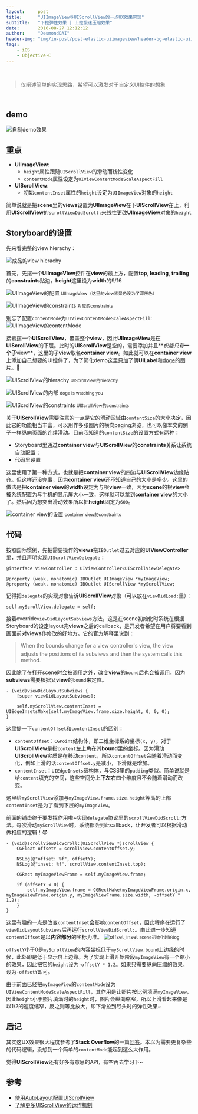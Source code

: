 ```yaml
---
layout:     post
title:      "UIImageView与UIScrollView的一点UX效果实现"
subtitle:   "下拉弹性效果 | 上拉慢速压缩效果"
date:       2016-08-27 12:12:12
author:     "DesmondDAI"
header-img: "img/in-post/post-elastic-uiimageview/header-bg-elastic-uiimageview.jpg"
tags:
    - iOS
    - Objective-C
---
```


<br>

> 仅阐述简单的实现思路，希望可以激发对于自定义UI控件的想象

<br>

## demo

![自制demo效果](/img/in-post/post-elastic-uiimageview/my_app_demo.gif)


## 重点

- **UIImageView**:
  - `height`属性跟随`UIScrollView`的滑动而线性变化
  - `contentMode`属性设定为`UIViewContentModeScaleAspectFill`
- **UIScrollView**:
  - 初始`contentInset`属性的`height`设定为`UIImageView`对象的`height`

简单说就是把**scene**里的**views**设置为**UIImageView**在下**UIScrollView**在上，利用**UIScrollView**的`scrollViewDidScroll:`来线性更改**UIImageView**对象的`height`


## Storyboard的设置

先来看完整的view hierachy：

![成品的view hierachy](/img/in-post/post-elastic-uiimageview/full_view_hierachy.png)

首先，先摆一个**UIImageView**控件在**view**的最上方，配置**top**, **leading**, **trailing**的**constraints**贴边，**height**这里设为**width**的9/16

![UIImageView的配置](/img/in-post/post-elastic-uiimageview/image_view_storyboard.png)
<small class="img-hint">UIImageView（这里的view背景色设为了深灰色）</small>

![UIImageView的constraints](/img/in-post/post-elastic-uiimageview/image_view_constraints.png)
<small class="img-hint">对应的constraints</small>

别忘了配置`contentMode`为`UIViewContentModeScaleAspectFill`:
![UIImageView的contentMode](/img/in-post/post-elastic-uiimageview/image_view_content_mode.png)

接着摆一个**UIScrollView**，覆盖整个**view**，因此**UIImageView**是在**UIScrollView**的下层。此时的**UIScrollView**是空的，需要添加并且**_仅能只有_**一个子**view**，这里的子**view**取名**container view**。如此就可以在**container view**上添加自己想要的UI控件了，为了简化demo这里只加了俩**UILabel**和[doge](https://en.wikipedia.org/wiki/Doge_(meme))的图片。:full_moon_with_face:

![UIScrollView的hierachy](/img/in-post/post-elastic-uiimageview/scroll_view_hierachy.png)
<small class="img-hint">UIScrollView的hierachy</small>

![UIScrollView的内部](/img/in-post/post-elastic-uiimageview/scroll_view_storyboard.png)
<small class="img-hint">doge is watching you</small>

![UIScrollView的constraints](/img/in-post/post-elastic-uiimageview/scroll_view_constraints.png)
<small class="img-hint">UIScrollView的constraints</small>

关于**UIScrollView**需要注意的一点是它的滑动区域由`contentSize`的大小决定，因此它的功能相当丰富，可以用作多张图片的横向paging浏览，也可以像本文的例子一样纵向页面的连续滑动。目前我知道的`contentSize`的设置方式有两种：

- Storyboard里通过**container view**与**UIScrollView**的**constraints**关系让系统自动配置；
- 代码里设置

这里使用了第一种方式，也就是把**container view**的四边与**UIScrollView**边缘贴齐。但这样还没完事，因为**container view**还不知道自己的大小是多少。这里的做法是把**container view**的**width**设定为与根**view**一致，因为**scene**的根**view**会被系统配置为与手机的显示屏大小一致，这样就可以拿到**container view**的大小了。然后因为想突出滑动效果所以把**height**固定为`600`。

![container view的设置](/img/in-post/post-elastic-uiimageview/container_view_constraints.png)
<small class="img-hint">container view的constraints</small>

## 代码

按照国际惯例，先把需要操作的**views**拖`IBOutlet`过去对应的**UIViewController**里，并且声明实现`UIScrollViewDelegate`：

```objc
@interface ViewController : UIViewController<UIScrollViewDelegate>

@property (weak, nonatomic) IBOutlet UIImageView *myImageView;
@property (weak, nonatomic) IBOutlet UIScrollView *myScrollView;
```

记得把`delegate`的实现对象告诉**UIScrollView**对象（可以放在`viewDidLoad:`里）：

```objc
self.myScrollView.delegate = self;
```

接着override`viewDidLayoutSubviews`方法，这是在scene初始化时系统在根据Storyboard的设定layout完**views**之后的callback，是开发者希望在用户将要看到画面前对**views**作修改的好地方。它的官方解释里说到：

> When the bounds change for a view controller's view, the view adjusts the positions of its subviews and then the system calls this method.

因此除了在打开scene时会被调用之外，改变**view**的`bound`后也会被调用，因为**subviews**需要根据父**view**的`bound`来定位。

```objc
- (void)viewDidLayoutSubviews {
    [super viewDidLayoutSubviews];

    self.myScrollView.contentInset = UIEdgeInsetsMake(self.myImageView.frame.size.height, 0, 0, 0);
}
```

这里提一下`contentOffset`和`contentInset`的区别：

- `contentOffset`：`CGPoint`结构体，即二维坐标系的坐标`(x, y)`，对于**UIScrollView**是指`content`左上角在其**bound**里的坐标。因为滑动**UIScrollView**实质是在移动`content`，所以`contentOffset`会随着滑动而变化，例如上滑的话`contentOffset.y`是减小，下滑就是增加。
- `contentInset`：`UIEdgeInsets`结构体，与CSS里的`padding`类似。简单说就是给`content`填充的空间，这些空间分**上下左右**四个维度且不会随着滑动而改变。

这里给`myScrollView`添加与`myImageView.frame.size.height`等高的上部`contentInset`是为了看到下层的`myImageView`。

前面的铺垫终于要发挥作用啦~实现`delegate`协议里的`scrollViewDidScroll:`方法。每次滑动`myScrollView`时，系统都会到此callback，让开发者可以根据滑动做相应的逻辑！:smiling_imp:

```objc
- (void)scrollViewDidScroll:(UIScrollView *)scrollView {
    CGFloat offsetY = scrollView.contentOffset.y;

    NSLog(@"offset: %f", offsetY);
    NSLog(@"inset: %f", scrollView.contentInset.top);

    CGRect myImageViewFrame = self.myImageView.frame;

    if (offsetY < 0) {
        self.myImageView.frame = CGRectMake(myImageViewFrame.origin.x, myImageViewFrame.origin.y, myImageViewFrame.size.width, -offsetY * 1.2);
    }
}
```

这里有趣的一点是改变`contentInset`会影响`contentOffset`，因此程序在运行了`viewDidLayoutSubviews`后再运行`scrollViewDidScroll:`。由此进一步知道`contentOffset`是以**内容部分**的坐标为准。
![offset_inset](/img/in-post/post-elastic-uiimageview/contentOffset_contentInset_log.png)
<small class="img-hint">scene初始化时的log</small>

`offsetY`小于0是`myScrollView`的内容坐标低于`myScrollView.bound`上边缘的时候，此处即是低于显示屏上边缘。为了实现上滑开始阶段`myImageView`有一个缩小的效果，因此把它的`height`设为`-offsetY * 1.2`。如果只需要纵向压缩的效果，设为`-offsetY`即可。

由于前面已经把`myImageView`的`contentMode`设为`UIViewContentModeScaleAspectFill`，其作用是让照片按比例填满`myImageView`，因此`height`小于照片填满时的`height`时，图片会纵向缩窄，所以上滑看起来像是以1/2的速度缩窄，反之则等比放大，即下滑拉到尽头时的弹性效果~

## 后记

其实这UX效果很大程度参考了**Stack Overflow**的一篇[回答](http://stackoverflow.com/a/33481929/4993726)。本以为需要更复杂些的代码逻辑，没想到一个简单的`contentMode`能起到这么大作用。

觉得**UIScrollView**还有好多有意思的API，有空再去学习下~

## 参考

- [使用AutoLayout配置UIScrollView](https://www.natashatherobot.com/ios-autolayout-scrollview/)
- [了解更多UIScrollView的运作机制](https://objccn.io/issue-3-2/)
